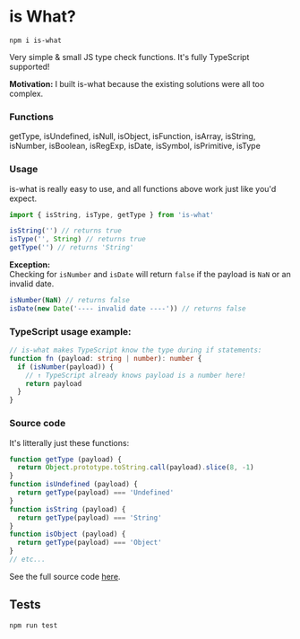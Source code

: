 # is What?

```
npm i is-what
```

Very simple &amp; small JS type check functions. It's fully TypeScript supported!

**Motivation:** I built is-what because the existing solutions were all too complex.

### Functions

getType, isUndefined, isNull, isObject, isFunction, isArray, isString, isNumber, isBoolean, isRegExp, isDate, isSymbol, isPrimitive, isType

### Usage

is-what is really easy to use, and all functions above work just like you'd expect.

```js
import { isString, isType, getType } from 'is-what'

isString('') // returns true
isType('', String) // returns true
getType('') // returns 'String'
```

**Exception:**<br>
Checking for `isNumber` and `isDate` will return `false` if the payload is `NaN` or an invalid date.

```js
isNumber(NaN) // returns false
isDate(new Date('---- invalid date ----')) // returns false
```

### TypeScript usage example:

```TypeScript
// is-what makes TypeScript know the type during if statements: 
function fn (payload: string | number): number {
  if (isNumber(payload)) {
    // ↑ TypeScript already knows payload is a number here!
    return payload
  }
}
```

### Source code

It's litterally just these functions:

```js
function getType (payload) {
  return Object.prototype.toString.call(payload).slice(8, -1)
}
function isUndefined (payload) {
  return getType(payload) === 'Undefined'
}
function isString (payload) {
  return getType(payload) === 'String'
}
function isObject (payload) {
  return getType(payload) === 'Object'
}
// etc...
```

See the full source code [here](https://github.com/mesqueeb/is-what/blob/master/src/index.ts).

## Tests

```
npm run test
```
